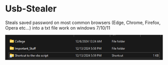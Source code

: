 # Usb-Stealer
Steals saved password on most common browsers (Edge, Chrome, Firefox, Opera etc...) into a txt file work on windows 7/10/11

![Tutorial (kinda)](https://raw.githubusercontent.com/XEKOyt/Usb-Stealer/refs/heads/main/image.png)
